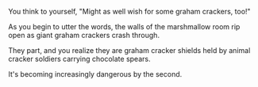You think to yourself, "Might as well wish for some graham crackers, too!"

As you begin to utter the words, the walls of the marshmallow room rip open as giant graham crackers crash through.

They part, and you realize they are graham cracker shields held by animal cracker soldiers carrying chocolate spears.

It's becoming increasingly dangerous by the second.

